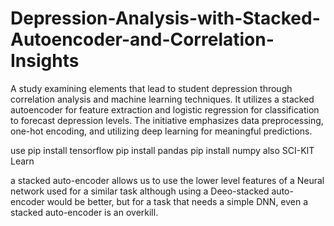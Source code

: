 # Depression-Analysis-with-Stacked-Autoencoder-and-Correlation-Insights
A study examining elements that lead to student depression through correlation analysis and machine learning techniques. It utilizes a stacked autoencoder for feature extraction and logistic regression for classification to forecast depression levels. The initiative emphasizes data preprocessing, one-hot encoding, and utilizing deep learning for meaningful predictions. 

use pip install tensorflow 
    pip install pandas 
    pip install numpy
    also SCI-KIT Learn

a stacked auto-encoder allows us to use the lower level features of a Neural network used for a similar task
although using a Deeo-stacked auto-encoder would be better, but for a task that needs a simple DNN, even a stacked auto-encoder is an overkill.
